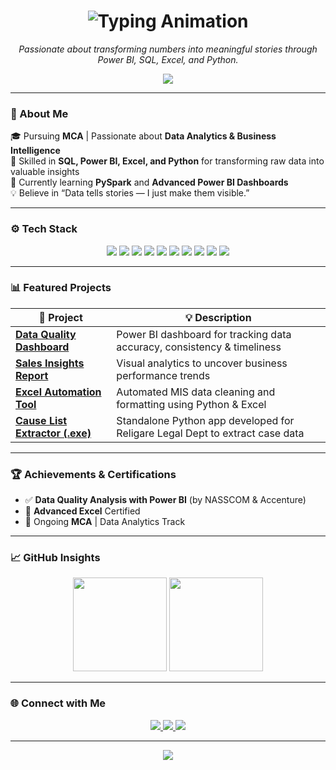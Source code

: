 <!-- ⚡ Professional & Modern GitHub Profile for Sushant Jha -->
<!-- ✨ Professional Animated Header for Sushant Jha -->

<h1 align="center">
  <img src="https://readme-typing-svg.demolab.com?font=Fira+Code&weight=600&size=30&pause=1000&color=00FF99&center=true&vCenter=true&width=650&lines=Hey%2C+my+name+is+Sushant." alt="Typing Animation" />
</h1>


<p align="center">
  <i>Passionate about transforming numbers into meaningful stories through Power BI, SQL, Excel, and Python.</i>
</p>

<p align="center">
  <img src="https://capsule-render.vercel.app/api?type=rect&color=00FF99&height=3&section=header"/>
</p>



---

### 🧭 About Me

🎓 Pursuing **MCA** | Passionate about **Data Analytics & Business Intelligence**  
💼 Skilled in **SQL, Power BI, Excel, and Python** for transforming raw data into valuable insights  
🚀 Currently learning **PySpark** and **Advanced Power BI Dashboards**  
💡 Believe in “Data tells stories — I just make them visible.”  

---

### ⚙️ Tech Stack

<p align="center">
  <img src="https://img.shields.io/badge/SQL-%2300758F.svg?style=for-the-badge&logo=databricks&logoColor=white"/>
  <img src="https://img.shields.io/badge/Power%20BI-F2C811?style=for-the-badge&logo=powerbi&logoColor=black"/>
  <img src="https://img.shields.io/badge/Python-3776AB?style=for-the-badge&logo=python&logoColor=white"/>
  <img src="https://img.shields.io/badge/Excel-217346?style=for-the-badge&logo=microsoft-excel&logoColor=white"/>
  <img src="https://img.shields.io/badge/Pandas-150458?style=for-the-badge&logo=pandas&logoColor=white"/>
  <img src="https://img.shields.io/badge/Power%20Query-4479A1?style=for-the-badge&logo=microsoft&logoColor=white"/>
   <img src="https://img.shields.io/badge/Tableau-E97627?style=for-the-badge&logo=tableau&logoColor=white" />
  <img src="https://img.shields.io/badge/HTML-E34F26?style=for-the-badge&logo=html5&logoColor=white" />
  <img src="https://img.shields.io/badge/CSS-1572B6?style=for-the-badge&logo=css3&logoColor=white" />
  <img src="https://img.shields.io/badge/JavaScript-F7DF1E?style=for-the-badge&logo=javascript&logoColor=black" />
</p>

---

### 📊 Featured Projects

| 🚀 Project | 💡 Description |
|-------------|----------------|
| [**Data Quality Dashboard**](#) | Power BI dashboard for tracking data accuracy, consistency & timeliness |
| [**Sales Insights Report**](#) | Visual analytics to uncover business performance trends |
| [**Excel Automation Tool**](#) | Automated MIS data cleaning and formatting using Python & Excel |
| [**Cause List Extractor (.exe)**](#) | Standalone Python app developed for Religare Legal Dept to extract case data |

---

### 🏆 Achievements & Certifications

- ✅ **Data Quality Analysis with Power BI** (by NASSCOM & Accenture)  
- 📜 **Advanced Excel** Certified  
- 🎯 Ongoing **MCA** | Data Analytics Track  

---

### 📈 GitHub Insights

<p align="center">
  <img src="https://github-readme-stats.vercel.app/api?username=thenameissushant&show_icons=true&theme=react&hide_border=true&bg_color=0D1117&title_color=00FF99&icon_color=00FF99" height="150" />
  <img src="https://github-readme-streak-stats.herokuapp.com?user=thenameissushant&theme=react&hide_border=true&background=0D1117&ring=00FF99&fire=00FF99&currStreakLabel=00FF99" height="150" />
</p>

---

### 🌐 Connect with Me

<p align="center">
  <a href="https://www.linkedin.com/in/thenameissushant" target="_blank">
    <img src="https://img.shields.io/badge/LinkedIn-0A66C2?style=for-the-badge&logo=linkedin&logoColor=white" />
  </a>
  <a href="mailto:thenameissushant@gmail.com">
    <img src="https://img.shields.io/badge/Email-D14836?style=for-the-badge&logo=gmail&logoColor=white" />
  </a>
  <a href="https://github.com/thenameissushant">
    <img src="https://img.shields.io/badge/GitHub-181717?style=for-the-badge&logo=github&logoColor=white" />
  </a>
</p>

---


<p align="center">
  <img src="https://capsule-render.vercel.app/api?type=waving&color=00FF99&height=100&section=footer"/>
</p>
